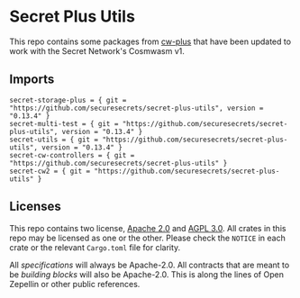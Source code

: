 # Secret Plus Utils

This repo contains some packages from [cw-plus](https://github.com/CosmWasm/cw-plus) that have been updated to work with the Secret Network's Cosmwasm v1.

## Imports

```
secret-storage-plus = { git = "https://github.com/securesecrets/secret-plus-utils", version = "0.13.4" }
secret-multi-test = { git = "https://github.com/securesecrets/secret-plus-utils", version = "0.13.4" }
secret-utils = { git = "https://github.com/securesecrets/secret-plus-utils", version = "0.13.4" }
secret-cw-controllers = { git = "https://github.com/securesecrets/secret-plus-utils" }
secret-cw2 = { git = "https://github.com/securesecrets/secret-plus-utils" }
```

## Licenses

This repo contains two license, [Apache 2.0](./LICENSE-APACHE) and
[AGPL 3.0](./LICENSE-AGPL.md). All crates in this repo may be licensed
as one or the other. Please check the `NOTICE` in each crate or the
relevant `Cargo.toml` file for clarity.

All *specifications* will always be Apache-2.0. All contracts that are
meant to be *building blocks* will also be Apache-2.0. This is along
the lines of Open Zepellin or other public references.
